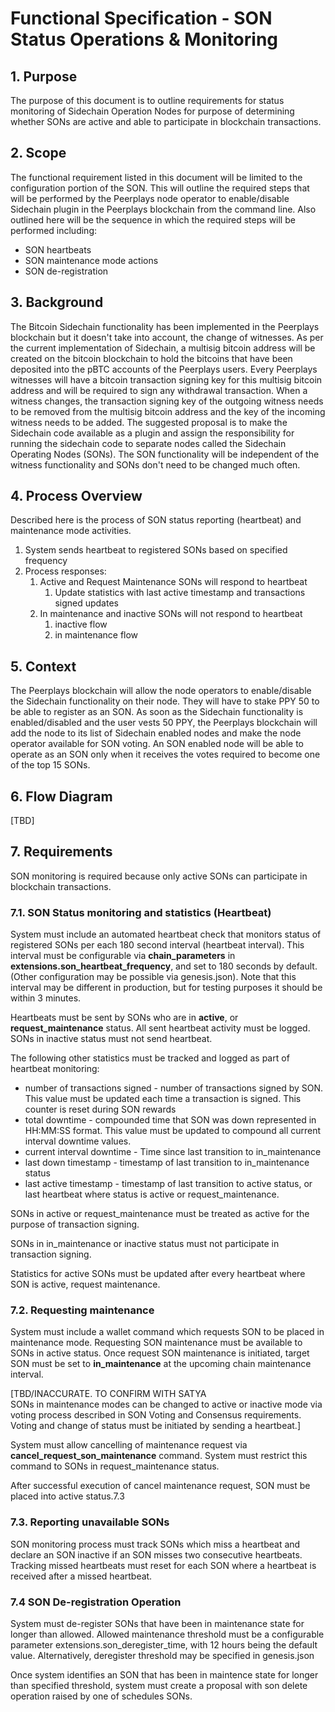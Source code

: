 # Functional Specification - SON Status Operations & Monitoring

## 1. Purpose

The purpose of this document is to outline requirements for status monitoring of Sidechain Operation Nodes for purpose of determining whether SONs are active and able to participate in blockchain transactions.

## 2. Scope

The functional requirement listed in this document will be limited to the configuration portion of the SON. This will outline the required steps that will be performed by the Peerplays node operator to enable/disable Sidechain plugin in the Peerplays blockchain from the command line. Also outlined here will be the sequence in which the required steps will be performed including:

* SON heartbeats
* SON maintenance mode actions
* SON de-registration

## 3. Background

The Bitcoin Sidechain functionality has been implemented in the Peerplays blockchain but it doesn't take into account, the change of witnesses. As per the current implementation of Sidechain, a multisig bitcoin address will be created on the bitcoin blockchain to hold the bitcoins that have been deposited into the pBTC accounts of the Peerplays users. Every Peerplays witnesses will have a bitcoin transaction signing key for this multisig bitcoin address and will be required to sign any withdrawal transaction. When a witness changes, the transaction signing key of the outgoing witness needs to be removed from the multisig bitcoin address and the key of the incoming witness needs to be added. The suggested proposal is to make the Sidechain code available as a plugin and assign the responsibility for running the sidechain code to separate nodes called the Sidechain Operating Nodes \(SONs\). The SON functionality will be independent of the witness functionality and SONs don't need to be changed much often.

## 4. Process Overview

Described here is the process of SON status reporting \(heartbeat\) and maintenance mode activities.

1. System sends heartbeat to registered SONs based on specified frequency
2. Process responses:
   1. Active and Request Maintenance SONs will respond to heartbeat
      1. Update statistics with last active timestamp and transactions signed updates
   2. In maintenance and inactive SONs will not respond to heartbeat
      1. inactive flow
      2. in maintenance flow

## 5. Context

The Peerplays blockchain will allow the node operators to enable/disable the Sidechain functionality on their node. They will have to stake PPY 50 to be able to register as an SON. As soon as the Sidechain functionality is enabled/disabled and the user vests 50 PPY, the Peerplays blockchain will add the node to its list of Sidechain enabled nodes and make the node operator available for SON voting. An SON enabled node will be able to operate as an SON only when it receives the votes required to become one of the top 15 SONs.

## 6. Flow Diagram

\[TBD\]

## **7. Requirements**

SON monitoring is required because only active SONs can participate in blockchain transactions.

### **7.1. SON Status monitoring and statistics \(Heartbeat\)**

System must include an automated heartbeat check that monitors status of registered SONs per each 180 second interval \(heartbeat interval\). This interval must be configurable via **chain\_parameters** in **extensions.son\_heartbeat\_frequency**, and set to 180 seconds by default. \(Other configuration may be possible via genesis.json\). Note that this interval may be different in production, but for testing purposes it should be within 3 minutes.

Heartbeats must be sent by SONs who are in **active**, or **request\_maintenance** status. All sent heartbeat activity must be logged. SONs in inactive status must not send heartbeat.

The following other statistics must be tracked and logged as part of heartbeat monitoring:

* number of transactions signed - number of transactions signed by SON. This value must be updated each time a transaction is signed. This counter is reset during SON rewards
* total downtime - compounded time that SON was down represented in HH:MM:SS format. This value must be updated to compound all current interval downtime values.
* current interval downtime - Time since last transition to in\_maintenance
* last down timestamp - timestamp of last transition to in\_maintenance status
* last active timestamp - timestamp of last transition to active status, or last heartbeat where status is active or request\_maintenance.

SONs in active or request\_maintenance must be treated as active for the purpose of transaction signing.

SONs in in\_maintenance or inactive status must not participate in transaction signing.

Statistics for active SONs must be updated after every heartbeat where SON is active, request maintenance.

### **7.2. Requesting maintenance**

System must include a wallet command which requests SON to be placed in maintenance mode. Requesting SON maintenance must be available to SONs in active status. Once request SON maintenance is initiated, target SON must be set to **in\_maintenance** at the upcoming chain maintenance interval.

\[TBD/INACCURATE. TO CONFIRM WITH SATYA  
SONs in maintenance modes can be changed to active or inactive mode via voting process described in SON Voting and Consensus requirements. Voting and change of status must be initiated by sending a heartbeat.\]

System must allow cancelling of maintenance request via **cancel\_request\_son\_maintenance** command. System must restrict this command to SONs in request\_maintenance status.

After successful execution of cancel maintenance request, SON must be placed into active status.7.3

### **7.3. Reporting unavailable SONs**

SON monitoring process must track SONs which miss a heartbeat and declare an SON inactive if an SON misses two consecutive heartbeats. Tracking missed heartbeats must reset for each SON where a heartbeat is received after a missed heartbeat.

### **7.4 SON De-registration Operation**

System must de-register SONs that have been in maintenance state for longer than allowed. Allowed maintenance threshold must be a configurable parameter extensions.son\_deregister\_time, with 12 hours being the default value. Alternatively, deregister threshold may be specified in genesis.json

Once system identifies an SON that has been in maintence state for longer than specified threshold, system must create a proposal with son delete operation raised by one of schedules SONs.

